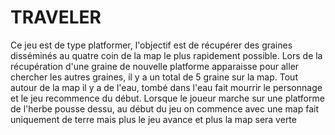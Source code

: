 # TRAVELER

Ce jeu est de type platformer, l'objectif est de récupérer des graines disséminés au quatre coin de la map le plus rapidement possible. Lors de la récupération d'une graine de nouvelle
platforme apparaisse pour aller chercher les autres graines, il y a un total de 5 graine sur la map. Tout autour de la map il y a de l'eau, tombé dans l'eau fait mourrir le personnage
et le jeu recommence du début. Lorsque le joueur marche sur une platforme de l'herbe pousse dessu, au début du jeu on commence avec une map fait uniquement de terre mais plus le jeu avance
et plus la map sera verte
